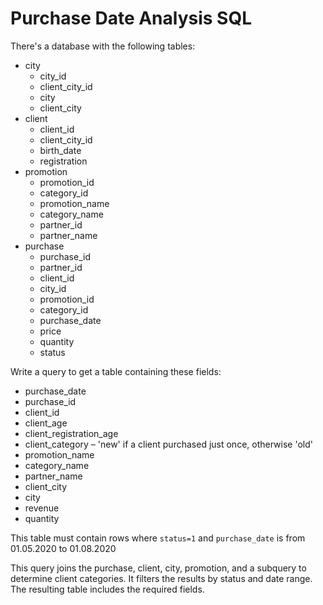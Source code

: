 # Purchase Date Analysis SQL

There's a database with the following tables:
* city
    * city_id
    * client_city_id
    * city
    * client_city
* client
    * client_id
    * client_city_id
    * birth_date
    * registration
* promotion
    * promotion_id
    * category_id
    * promotion_name
    * category_name
    * partner_id
    * partner_name
* purchase
    * purchase_id
    * partner_id
    * client_id
    * city_id
    * promotion_id
    * category_id
    * purchase_date
    * price
    * quantity 
    * status

Write a query to get a table containing these fields:
* purchase_date
* purchase_id
* client_id
* client_age
* client_registration_age
* client_category – 'new' if a client purchased just once, otherwise 'old'
* promotion_name
* category_name
* partner_name
* client_city
* city
* revenue
* quantity

This table must contain rows where `status=1` and `purchase_date` is from 01.05.2020 to 01.08.2020

This query joins the purchase, client, city, promotion, and a subquery to determine client categories. It filters the results by status and date range. The resulting table includes the required fields.
